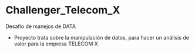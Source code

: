 # Challenger_Telecom_X
Desafío de manejos de DATA
* Proyecto trata sobre la manipulación de datos, para hacer un análisis de valor para la empresa TELECOM X
